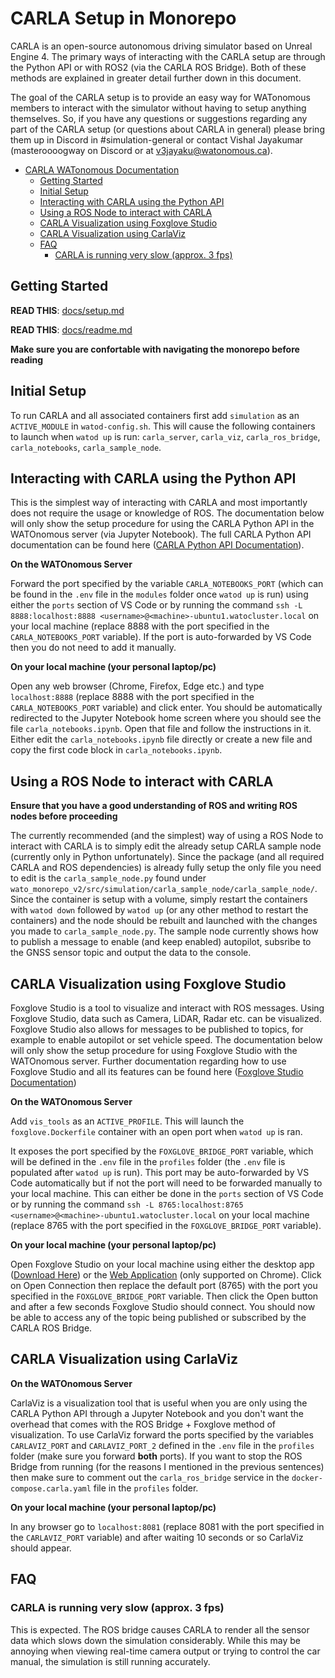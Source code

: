 # CARLA Setup in Monorepo
CARLA is an open-source autonomous driving simulator based on Unreal Engine 4. The primary ways of interacting with the CARLA setup are through the Python API or with ROS2 (via the CARLA ROS Bridge). Both of these methods are explained in greater detail further down in this document. 

The goal of the  CARLA setup is to provide an easy way for WATonomous members to interact with the simulator without having to setup anything themselves. So, if you have any questions or suggestions regarding any part of the CARLA setup (or questions about CARLA in general) please bring them up in Discord in #simulation-general or contact Vishal Jayakumar (masteroooogway on Discord or at [v3jayaku@watonomous.ca](mailto:v3jayaku@watonomous.ca)).

- [CARLA WATonomous Documentation](#using-carla-setup-in-monorepo)
    - [Getting Started](#getting-started)
    - [Initial Setup](#initial-setup) 
    - [Interacting with CARLA using the Python API](#interacting-with-carla-using-the-python-api)
    - [Using a ROS Node to interact with CARLA](#using-a-ros-node-to-interact-with-carla)
    - [CARLA Visualization using Foxglove Studio](#carla-visualization-using-foxglove-studio)
    - [CARLA Visualization using CarlaViz](#carla-visualization-using-carlaviz)
    - [FAQ](#faq)
        - [CARLA is running very slow (approx. 3 fps)](#carla-is-running-very-slow-approx-3-fps)


## Getting Started
**READ THIS**: [docs/setup.md](docs/setup.md)

**READ THIS**: [docs/readme.md](docs/readme.md)

**Make sure you are confortable with navigating the monorepo before reading**

## Initial Setup

To run CARLA and all associated containers first add `simulation` as an `ACTIVE_MODULE` in `watod-config.sh`. This will cause the following containers to launch when `watod up` is run: `carla_server`, `carla_viz`, `carla_ros_bridge`, `carla_notebooks`, `carla_sample_node`.

## Interacting with CARLA using the Python API

This is the simplest way of interacting with CARLA and most importantly does not require the usage or knowledge of ROS. The documentation below will only show the setup procedure for using the CARLA Python API in the WATOnomous server (via Jupyter Notebook). The full CARLA Python API documentation can be found here ([CARLA Python API Documentation](https://carla.readthedocs.io/en/0.9.13/python_api/)). 

**On the WATOnomous Server**

Forward the port specified by the variable `CARLA_NOTEBOOKS_PORT` (which can be found in the `.env` file in the `modules` folder once `watod up` is run) using either the `ports` section of VS Code or by running the command `ssh -L 8888:localhost:8888 <username>@<machine>-ubuntu1.watocluster.local` on your local machine (replace 8888 with the port specified in the `CARLA_NOTEBOOKS_PORT` variable). If the port is auto-forwarded by VS Code then you do not need to add it manually.

**On your local machine (your personal laptop/pc)**

Open any web browser (Chrome, Firefox, Edge etc.) and type `localhost:8888` (replace 8888 with the port specified in the `CARLA_NOTEBOOKS_PORT` variable) and click enter. You should be automatically redirected to the Jupyter Notebook home screen where you should see the file `carla_notebooks.ipynb`. Open that file and follow the instructions in it. Either edit the `carla_notebooks.ipynb` file directly or create a new file and copy the first code block in `carla_notebooks.ipynb`.

## Using a ROS Node to interact with CARLA

**Ensure that you have a good understanding of ROS and writing ROS nodes before proceeding**

The currently recommended (and the simplest) way of using a ROS Node to interact with CARLA is to simply edit the already setup CARLA sample node (currently only in Python unfortunately). Since the package (and all required CARLA and ROS dependencies) is already fully setup the only file you need to edit is the `carla_sample_node.py` found under `wato_monorepo_v2/src/simulation/carla_sample_node/carla_sample_node/`. Since the container is setup with a volume, simply restart the containers with `watod down` followed by `watod up` (or any other method to restart the containers) and the node should be rebuilt and launched with the changes you made to `carla_sample_node.py`. The sample node currently shows how to publish a message to enable (and keep enabled) autopilot, subsribe to the GNSS sensor topic and output the data to the console.
 
## CARLA Visualization using Foxglove Studio

Foxglove Studio is a tool to visualize and interact with ROS messages. Using Foxglove Studio, data such as Camera, LiDAR, Radar etc. can be visualized. Foxglove Studio also allows for messages to be published to topics, for example to enable autopilot or set vehicle speed. The documentation below will only show the setup procedure for using Foxglove Studio with the WATOnomous server. Further documentation regarding how to use Foxglove Studio and all its features can be found here ([Foxglove Studio Documentation](https://foxglove.dev/docs/studio))

**On the WATOnomous Server**

Add `vis_tools` as an `ACTIVE_PROFILE`. This will launch the `foxglove.Dockerfile` container with an open port when `watod up` is ran. 

It exposes the port specified by the `FOXGLOVE_BRIDGE_PORT` variable, which will be defined in the `.env` file in the `profiles` folder (the `.env` file is populated after `watod up` is run). This port may be auto-forwarded by VS Code automatically but if not the port will need to be forwarded manually to your local machine. This can either be done in the `ports` section of VS Code or by running the command `ssh -L 8765:localhost:8765 <username>@<machine>-ubuntu1.watocluster.local` on your local machine (replace 8765 with the port specified in the `FOXGLOVE_BRIDGE_PORT` variable).

**On your local machine (your personal laptop/pc)**

Open Foxglove Studio on your local machine using either the desktop app ([Download Here](https://foxglove.dev/studio)) or the [Web Application](https://studio.foxglove.dev/) (only supported on Chrome). Click on Open Connection then replace the default port (8765) with the port you specified in the `FOXGLOVE_BRIDGE_PORT` variable. Then click the Open button and after a few seconds Foxglove Studio should connect. You should now be able to access any of the topic being published or subscribed by the CARLA ROS Bridge.

## CARLA Visualization using CarlaViz

**On the WATOnomous Server**

CarlaViz is a visualization tool that is useful when you are only using the CARLA Python API through a Jupyter Notebook and you don't want the overhead that comes with the ROS Bridge + Foxglove method of visualization. To use CarlaViz forward the ports specified by the variables `CARLAVIZ_PORT` and `CARLAVIZ_PORT_2` defined in the `.env` file in the `profiles` folder (make sure you forward **both** ports). If you want to stop the ROS Bridge from running (for the reasons I mentioned in the previous sentences) then make sure to comment out the `carla_ros_bridge` service in the `docker-compose.carla.yaml` file in the `profiles` folder.

**On your local machine (your personal laptop/pc)**

In any browser go to `localhost:8081` (replace 8081 with the port specified in the `CARLAVIZ_PORT` variable) and after waiting 10 seconds or so CarlaViz should appear.  

## FAQ

### CARLA is running very slow (approx. 3 fps)

This is expected. The ROS bridge causes CARLA to render all the sensor data which slows down the simulation considerably. While this may be annoying when viewing real-time camera output or trying to control the car manual, the simulation is still running accurately.
